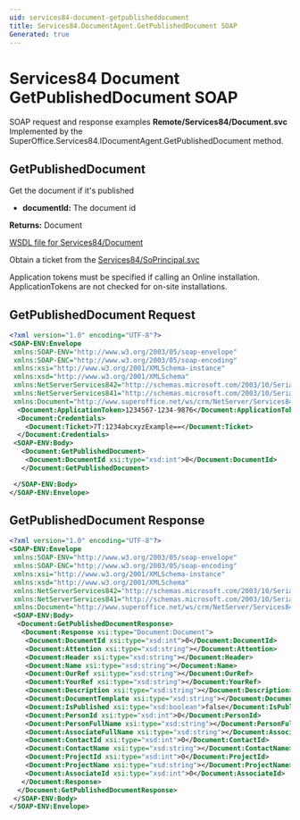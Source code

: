 ```yaml
---
uid: services84-document-getpublisheddocument
title: Services84.DocumentAgent.GetPublishedDocument SOAP
Generated: true
---
```


# Services84 Document GetPublishedDocument SOAP

SOAP request and response examples **Remote/Services84/Document.svc**
Implemented by the <see cref="M:SuperOffice.Services84.IDocumentAgent.GetPublishedDocument">SuperOffice.Services84.IDocumentAgent.GetPublishedDocument</see> method.

## GetPublishedDocument

Get the document if it's published

* **documentId:** The document id

**Returns:** Document


[WSDL file for Services84/Document](../Services84-Document.md)

Obtain a ticket from the [Services84/SoPrincipal.svc](../SoPrincipal/SoPrincipal.md)

Application tokens must be specified if calling an Online installation. ApplicationTokens are not checked for on-site installations.

## GetPublishedDocument Request

```xml
<?xml version="1.0" encoding="UTF-8"?>
<SOAP-ENV:Envelope
 xmlns:SOAP-ENV="http://www.w3.org/2003/05/soap-envelope"
 xmlns:SOAP-ENC="http://www.w3.org/2003/05/soap-encoding"
 xmlns:xsi="http://www.w3.org/2001/XMLSchema-instance"
 xmlns:xsd="http://www.w3.org/2001/XMLSchema"
 xmlns:NetServerServices842="http://schemas.microsoft.com/2003/10/Serialization/Arrays"
 xmlns:NetServerServices841="http://schemas.microsoft.com/2003/10/Serialization/"
 xmlns:Document="http://www.superoffice.net/ws/crm/NetServer/Services84">
  <Document:ApplicationToken>1234567-1234-9876</Document:ApplicationToken>
  <Document:Credentials>
    <Document:Ticket>7T:1234abcxyzExample==</Document:Ticket>
  </Document:Credentials>
 <SOAP-ENV:Body>
   <Document:GetPublishedDocument>
    <Document:DocumentId xsi:type="xsd:int">0</Document:DocumentId>
   </Document:GetPublishedDocument>

 </SOAP-ENV:Body>
</SOAP-ENV:Envelope>

```


## GetPublishedDocument Response

```xml
<?xml version="1.0" encoding="UTF-8"?>
<SOAP-ENV:Envelope
 xmlns:SOAP-ENV="http://www.w3.org/2003/05/soap-envelope"
 xmlns:SOAP-ENC="http://www.w3.org/2003/05/soap-encoding"
 xmlns:xsi="http://www.w3.org/2001/XMLSchema-instance"
 xmlns:xsd="http://www.w3.org/2001/XMLSchema"
 xmlns:NetServerServices842="http://schemas.microsoft.com/2003/10/Serialization/Arrays"
 xmlns:NetServerServices841="http://schemas.microsoft.com/2003/10/Serialization/"
 xmlns:Document="http://www.superoffice.net/ws/crm/NetServer/Services84">
 <SOAP-ENV:Body>
  <Document:GetPublishedDocumentResponse>
   <Document:Response xsi:type="Document:Document">
    <Document:DocumentId xsi:type="xsd:int">0</Document:DocumentId>
    <Document:Attention xsi:type="xsd:string"></Document:Attention>
    <Document:Header xsi:type="xsd:string"></Document:Header>
    <Document:Name xsi:type="xsd:string"></Document:Name>
    <Document:OurRef xsi:type="xsd:string"></Document:OurRef>
    <Document:YourRef xsi:type="xsd:string"></Document:YourRef>
    <Document:Description xsi:type="xsd:string"></Document:Description>
    <Document:DocumentTemplate xsi:type="xsd:string"></Document:DocumentTemplate>
    <Document:IsPublished xsi:type="xsd:boolean">false</Document:IsPublished>
    <Document:PersonId xsi:type="xsd:int">0</Document:PersonId>
    <Document:PersonFullName xsi:type="xsd:string"></Document:PersonFullName>
    <Document:AssociateFullName xsi:type="xsd:string"></Document:AssociateFullName>
    <Document:ContactId xsi:type="xsd:int">0</Document:ContactId>
    <Document:ContactName xsi:type="xsd:string"></Document:ContactName>
    <Document:ProjectId xsi:type="xsd:int">0</Document:ProjectId>
    <Document:ProjectName xsi:type="xsd:string"></Document:ProjectName>
    <Document:AssociateId xsi:type="xsd:int">0</Document:AssociateId>
   </Document:Response>
  </Document:GetPublishedDocumentResponse>
 </SOAP-ENV:Body>
</SOAP-ENV:Envelope>

```

